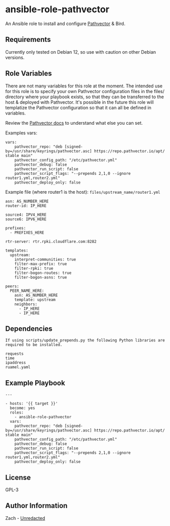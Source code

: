 ansible-role-pathvector
=========

An Ansible role to install and configure [Pathvector](https://pathvector.io/) & Bird.

Requirements
------------

Currently only tested on Debian 12, so use with caution on other Debian versions.

Role Variables
--------------

There are not many variables for this role at the moment. The intended use for this role is to specify your own Pathvector configuration files in the files/ directory where your playbook exists, so that they can be transferred to the host & deployed with Pathvector. It's possible in the future this role will templatize the Pathvector configuration so that it can all be defined in variables.

Review the [Pathvector docs](https://pathvector.io/docs/about) to understand what else you can set.

Examples vars:

```
vars:
    pathvector_repo: "deb [signed-by=/usr/share/keyrings/pathvector.asc] https://repo.pathvector.io/apt/ stable main"
    pathvector_config_path: "/etc/pathvector.yml"
    pathvector_debug: false
    pathvector_run_script: false
    pathvector_script_flags: "--prepends 2,1,0 --ignore router1.yml,router2.yml"
    pathvector_deploy_only: false
```

Example file (where router1 is the host): `files/upstream_name/router1.yml`

```
asn: AS_NUMBER_HERE
router-id: IP_HERE

source4: IPV4_HERE
source6: IPV6_HERE

prefixes:
  - PREFIXES_HERE

rtr-server: rtr.rpki.cloudflare.com:8282

templates:
  upstream:
    interpret-communities: true
    filter-max-prefix: true
    filter-rpki: true
    filter-bogon-routes: true
    filter-bogon-asns: true

peers:
  PEER_NAME_HERE:
    asn: AS_NUMBER_HERE
    template: upstream
    neighbors:
      - IP_HERE
      - IP_HERE
```

Dependencies
------------

```
If using scripts/update_prepends.py the following Python libraries are required to be installed.

requests
time
ipaddress
ruamel.yaml
```

Example Playbook
----------------

```
---

- hosts: '{{ target }}'
  become: yes
  roles:
    - ansible-role-pathvector
  vars:
    pathvector_repo: "deb [signed-by=/usr/share/keyrings/pathvector.asc] https://repo.pathvector.io/apt/ stable main"
    pathvector_config_path: "/etc/pathvector.yml"
    pathvector_debug: false
    pathvector_run_script: false
    pathvector_script_flags: "--prepends 2,1,0 --ignore router1.yml,router2.yml"
    pathvector_deploy_only: false
```

License
-------

GPL-3

Author Information
------------------

Zach - [Unredacted](https://unredacted.org/)